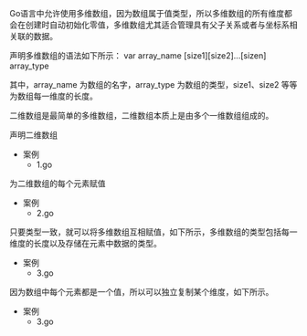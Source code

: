 Go语言中允许使用多维数组，因为数组属于值类型，所以多维数组的所有维度都会在创建时自动初始化零值，多维数组尤其适合管理具有父子关系或者与坐标系相关联的数据。

声明多维数组的语法如下所示：
var array_name [size1][size2]...[sizen] array_type

其中，array_name 为数组的名字，array_type 为数组的类型，size1、size2 等等为数组每一维度的长度。

二维数组是最简单的多维数组，二维数组本质上是由多个一维数组组成的。

声明二维数组
+ 案例
    * 1.go
  
为二维数组的每个元素赋值
+ 案例
    * 2.go

只要类型一致，就可以将多维数组互相赋值，如下所示，多维数组的类型包括每一维度的长度以及存储在元素中数据的类型。    
+ 案例
    * 3.go

因为数组中每个元素都是一个值，所以可以独立复制某个维度，如下所示。
+ 案例
    * 3.go